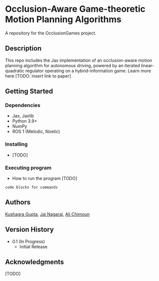 # Occlusion-Aware Game-theoretic Motion Planning Algorithms

A repository for the OcclusionGames project.

## Description
This repo includes the Jax implementation of an occlusion-aware motion planning algorithm for autonomous driving, powered by an iterated linear-quadratic regulator operating on a hybrid-information game. Learn more here [TODO: insert link to paper]

## Getting Started

### Dependencies

* Jax, Jaxlib
* Python 3.9+
* NumPy
* ROS 1 (Melodic, Noetic)

### Installing

* [TODO]

### Executing program

* How to run the program [TODO]
```
code blocks for commands
```

## Authors

[Kushagra Gupta](mailto:kushagrag@utexas.edu), [Jai Nagaraj](mailto:jai.nagaraj@utexas.edu), [Ali Chimoun](mailto:alichimoun@utexas.edu)

## Version History
* 0.1 (In Progress)
    * Initial Release

## Acknowledgments

[TODO]
